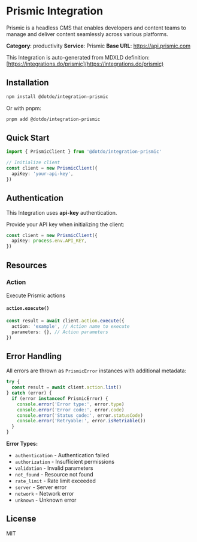# Prismic Integration

Prismic is a headless CMS that enables developers and content teams to manage and deliver content seamlessly across various platforms.

**Category**: productivity
**Service**: Prismic
**Base URL**: https://api.prismic.com

This Integration is auto-generated from MDXLD definition: [https://integrations.do/prismic](https://integrations.do/prismic)

## Installation

```bash
npm install @dotdo/integration-prismic
```

Or with pnpm:

```bash
pnpm add @dotdo/integration-prismic
```

## Quick Start

```typescript
import { PrismicClient } from '@dotdo/integration-prismic'

// Initialize client
const client = new PrismicClient({
  apiKey: 'your-api-key',
})
```

## Authentication

This Integration uses **api-key** authentication.

Provide your API key when initializing the client:

```typescript
const client = new PrismicClient({
  apiKey: process.env.API_KEY,
})
```

## Resources

### Action

Execute Prismic actions

#### `action.execute()`

```typescript
const result = await client.action.execute({
  action: 'example', // Action name to execute
  parameters: {}, // Action parameters
})
```

## Error Handling

All errors are thrown as `PrismicError` instances with additional metadata:

```typescript
try {
  const result = await client.action.list()
} catch (error) {
  if (error instanceof PrismicError) {
    console.error('Error type:', error.type)
    console.error('Error code:', error.code)
    console.error('Status code:', error.statusCode)
    console.error('Retryable:', error.isRetriable())
  }
}
```

**Error Types:**

- `authentication` - Authentication failed
- `authorization` - Insufficient permissions
- `validation` - Invalid parameters
- `not_found` - Resource not found
- `rate_limit` - Rate limit exceeded
- `server` - Server error
- `network` - Network error
- `unknown` - Unknown error

## License

MIT
